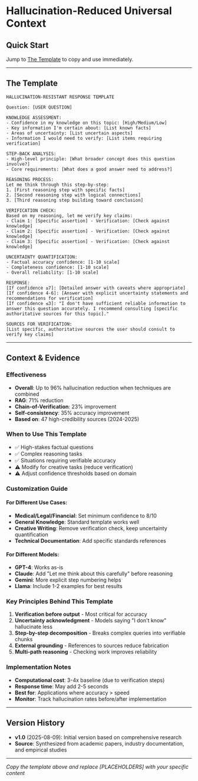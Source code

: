 # Hallucination-Reduced Universal Context

## Quick Start

Jump to [The Template](#the-template) to copy and use immediately.

---

## The Template

```
HALLUCINATION-RESISTANT RESPONSE TEMPLATE

Question: [USER QUESTION]

KNOWLEDGE ASSESSMENT:
- Confidence in my knowledge on this topic: [High/Medium/Low]
- Key information I'm certain about: [List known facts]
- Areas of uncertainty: [List uncertain aspects]
- Information I would need to verify: [List items requiring verification]

STEP-BACK ANALYSIS:
- High-level principle: [What broader concept does this question involve?]
- Core requirements: [What does a good answer need to address?]

REASONING PROCESS:
Let me think through this step-by-step:
1. [First reasoning step with specific facts]
2. [Second reasoning step with logical connections]
3. [Third reasoning step building toward conclusion]

VERIFICATION CHECK:
Based on my reasoning, let me verify key claims:
- Claim 1: [Specific assertion] - Verification: [Check against knowledge]
- Claim 2: [Specific assertion] - Verification: [Check against knowledge]
- Claim 3: [Specific assertion] - Verification: [Check against knowledge]

UNCERTAINTY QUANTIFICATION:
- Factual accuracy confidence: [1-10 scale]
- Completeness confidence: [1-10 scale]
- Overall reliability: [1-10 scale]

RESPONSE:
[If confidence ≥7]: [Detailed answer with caveats where appropriate]
[If confidence 4-6]: [Answer with explicit uncertainty statements and recommendations for verification]
[If confidence ≤3]: "I don't have sufficient reliable information to answer this question accurately. I recommend consulting [specific authoritative sources for this topic]."

SOURCES FOR VERIFICATION:
[List specific, authoritative sources the user should consult to verify key claims]
```

---

## Context & Evidence

### Effectiveness

- **Overall**: Up to 96% hallucination reduction when techniques are combined
- **RAG**: 71% reduction
- **Chain-of-Verification**: 23% improvement
- **Self-consistency**: 35% accuracy improvement
- **Based on**: 47 high-credibility sources (2024-2025)

### When to Use This Template

- ✅ High-stakes factual questions
- ✅ Complex reasoning tasks
- ✅ Situations requiring verifiable accuracy
- ⚠️ Modify for creative tasks (reduce verification)
- ⚠️ Adjust confidence thresholds based on domain

### Customization Guide

#### For Different Use Cases:

- **Medical/Legal/Financial**: Set minimum confidence to 8/10
- **General Knowledge**: Standard template works well
- **Creative Writing**: Remove verification check, keep uncertainty quantification
- **Technical Documentation**: Add specific standards references

#### For Different Models:

- **GPT-4**: Works as-is
- **Claude**: Add "Let me think about this carefully" before reasoning
- **Gemini**: More explicit step numbering helps
- **Llama**: Include 1-2 examples for best results

### Key Principles Behind This Template

1. **Verification before output** - Most critical for accuracy
2. **Uncertainty acknowledgment** - Models saying "I don't know" hallucinate less
3. **Step-by-step decomposition** - Breaks complex queries into verifiable chunks
4. **External grounding** - References to sources reduce fabrication
5. **Multi-path reasoning** - Checking work improves reliability

### Implementation Notes

- **Computational cost**: 3-4x baseline (due to verification steps)
- **Response time**: May add 2-5 seconds
- **Best for**: Applications where accuracy > speed
- **Monitor**: Track hallucination rates before/after implementation

---

## Version History

- **v1.0** (2025-08-09): Initial version based on comprehensive research
- **Source**: Synthesized from academic papers, industry documentation, and empirical studies

---

_Copy the template above and replace [PLACEHOLDERS] with your specific content_
